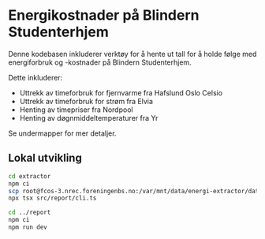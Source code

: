 # Energikostnader på Blindern Studenterhjem

Denne kodebasen inkluderer verktøy for å hente ut tall for å holde følge
med energiforbruk og -kostnader på Blindern Studenterhjem.

Dette inkluderer:

- Uttrekk av timeforbruk for fjernvarme fra Hafslund Oslo Celsio
- Uttrekk av timeforbruk for strøm fra Elvia
- Henting av timepriser fra Nordpool
- Henting av døgnmiddeltemperaturer fra Yr

Se undermapper for mer detaljer.

## Lokal utvikling

```bash
cd extractor
npm ci
scp root@fcos-3.nrec.foreningenbs.no:/var/mnt/data/energi-extractor/data.json data.json
npx tsx src/report/cli.ts

cd ../report
npm ci
npm run dev
```
